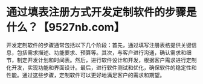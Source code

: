 # 通过填表注册方式开发定制软件的步骤是什么？【9527nb.com】

开发定制软件的步骤通常包括以下几个阶段：首先，通过填写注册表格提供关键信息，包括需求描述、功能要求、预算等。其次，与客户进行沟通，确认需求和细节，制定开发计划和时间表。然后，进行软件设计和开发，根据客户需求进行定制化开发，实现功能和界面设计。最后，进行软件测试和优化，确保软件的稳定性和性能。通过这些步骤，定制软件可以更好地满足客户的需求和期望。
